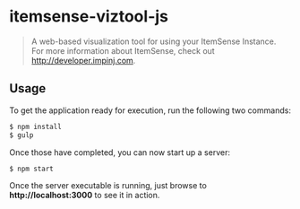 # itemsense-viztool-js
> A web-based visualization tool for using your ItemSense Instance. <br/>
For more information about ItemSense, check out http://developer.impinj.com.


## Usage
To get the application ready for execution, run the following two commands:
```javascript
$ npm install
$ gulp
```

Once those have completed, you can now start up a server:
```javascript
$ npm start
```

Once the server executable is running, just browse to **http://localhost:3000** to see it in action.
